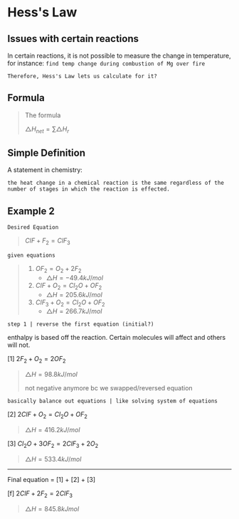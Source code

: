 # Hess's Law

## Issues with certain reactions
In certain reactions, it is not possible to measure the change in temperature, for instance: `find temp change during combustion of Mg over fire`

    Therefore, Hess's Law lets us calculate for it?

## Formula
> The formula
>
> $\triangle{H_{net}} = \sum \triangle{H_r}$
>
>

## Simple Definition
A statement in chemistry: 

    the heat change in a chemical reaction is the same regardless of the number of stages in which the reaction is effected.


<!-- ## Example
Given a reaction between Mg and fire, the Mg will react to form MgO

`Desired Equation`
1. $Mg + \frac{1}{2}O_2 = MgO$

    - $\triangle{H} = -231.2kJ/mol$

`Given equations`

2. $MgO + 2HCl_{aq} = MgCl_2 + H_{2g}$

    - $\triangle{H} = -95kJ/mol$

3. $2H_2 + O_2 = MgO$
    
    - $\triangle{H} = -422kJ/mol$

`insert`

### [1]
find online ...

 -->




## Example 2
`Desired Equation`

> $ClF + F_2 = ClF_3$

`given equations`
>1. $OF_2 = O_2 + 2F_2$
>       - $\triangle{H} = -49.4kJ/mol$
>2. $ClF+O_2 = Cl_2O + OF_2$
>       - $\triangle{H} = 205.6kJ/mol$
>3. $ClF_3 + O_2 = Cl_2O + OF_2$
>       - $\triangle{H} = 266.7kJ/mol$

`step 1 | reverse the first equation (initial?)`

enthalpy is based off the reaction. Certain molecules will affect and others will not.

[1] $2F_2 + O_2 = 2OF_2$
> $\triangle{H} = 98.8kJ/mol$
>
>not negative anymore bc we swapped/reversed equation

`basically balance out equations | like solving system of equations`

[2] $2ClF + O_2 = Cl_2O + OF_2$
> $\triangle{H} = 416.2kJ/mol$

[3] $Cl_2O + 3OF_2 = 2ClF_3 + 2O_2$
> $\triangle{H} = 533.4kJ/mol$

---

Final equation = [1] + [2] + [3]

[f] $2ClF + 2F_2 = 2ClF_3$
> $\triangle{H} = 845.8kJmol$
